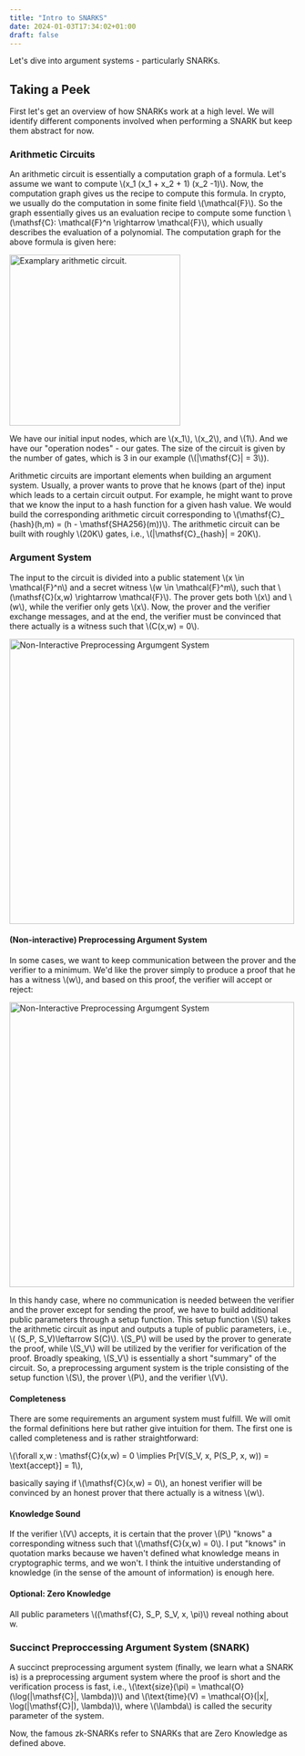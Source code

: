 ```yaml
---
title: "Intro to SNARKS"
date: 2024-01-03T17:34:02+01:00
draft: false
---
```


Let's dive into argument systems - particularly SNARKs.

## Taking a Peek

First let's get an overview of how SNARKs work at a high level. We will identify different components involved when performing a SNARK but keep them abstract for now.

### Arithmetic Circuits

An arithmetic circuit is essentially a computation graph of a formula. Let's assume we want to compute \\(x_1 (x_1 + x_2 + 1) (x_2 -1)\\). Now, the computation graph gives us the recipe to compute this formula. In crypto, we usually do the computation in some finite field \\(\mathcal{F}\\). So the graph essentially gives us an evaluation recipe to compute some function \\(\mathsf{C}: \mathcal{F}^n \rightarrow \mathcal{F}\\), which usually describes the evaluation of a polynomial. The computation graph for the above formula is given here:

<img src="/img/post2/arithmetic-circuit-big.png" alt="Examplary arithmetic circuit." width="300"/>

We have our initial input nodes, which are \\(x_1\\), \\(x_2\\), and \\(1\\). And we have our "operation nodes" - our gates. The size of the circuit is given by the number of gates, which is 3 in our example (\\(|\mathsf{C}| = 3\\)).

Arithmetic circuits are important elements when building an argument system. Usually, a prover wants to prove that he knows (part of the) input which leads to a certain circuit output. For example, he might want to prove that we know the input to a hash function for a given hash value. We would build the corresponding arithmetic circuit corresponding to \\(\mathsf{C}_ {hash}(h,m) = (h - \mathsf{SHA256}(m))\\). The arithmetic circuit can be built with roughly \\(20K\\) gates, i.e., \\(|\mathsf{C}_{hash}| = 20K\\).

### Argument System

The input to the circuit is divided into a public statement \\(x \in \mathcal{F}^n\\) and a secret witness \\(w \in \mathcal{F}^m\\), such that \\(\mathsf{C}(x,w) \rightarrow \mathcal{F}\\). The prover gets both \\(x\\) and \\(w\\), while the verifier only gets \\(x\\). Now, the prover and the verifier exchange messages, and at the end, the verifier must be convinced that there actually is a witness such that \\(C(x,w) = 0\\).

<img src="/img/post2/as-prover-widness-flow.png" alt="Non-Interactive Preprocessing Argumgent System" width="500"/>

#### (Non-interactive) Preprocessing Argument System

In some cases, we want to keep communication between the prover and the verifier to a minimum. We'd like the prover simply to produce a proof that he has a witness \\(w\\), and based on this proof, the verifier will accept or reject:

<img src="/img/post2/non-interactive.png" alt="Non-Interactive Preprocessing Argumgent System" width="500"/>

In this handy case, where no communication is needed between the verifier and the prover except for sending the proof, we have to build additional public parameters through a setup function. This setup function \\(S\\) takes the arithmetic circuit as input and outputs a tuple of public parameters, i.e., \\( (S_P, S_V)\leftarrow S(C)\\). \\(S_P\\) will be used by the prover to generate the proof, while \\(S_V\\) will be utilized by the verifier for verification of the proof. Broadly speaking, \\(S_V\\) is essentially a short "summary" of the circuit. So, a preprocessing argument system is the triple consisting of the setup function \\(S\\), the prover \\(P\\), and the verifier \\(V\\).

#### Completeness

There are some requirements an argument system must fulfill. We will omit the formal definitions here but rather give intuition for them. The first one is called completeness and is rather straightforward:

\\(\forall x,w : \mathsf{C}(x,w) = 0 \implies Pr[V(S_V, x, P(S_P, x, w)) = \text{accept}] = 1\\),

basically saying if \\(\mathsf{C}(x,w) = 0\\), an honest verifier will be convinced by an honest prover that there actually is a witness \\(w\\).

#### Knowledge Sound

If the verifier \\(V\\) accepts, it is certain that the prover \\(P\\) "knows" a corresponding witness such that \\(\mathsf{C}(x,w) = 0\\). I put "knows" in quotation marks because we haven't defined what knowledge means in cryptographic terms, and we won't. I think the intuitive understanding of knowledge (in the sense of the amount of information) is enough here.

#### Optional: Zero Knowledge

All public parameters \\((\mathsf{C}, S_P, S_V, x, \pi)\\) reveal nothing about w.

### Succinct Preproccessing Argument System (SNARK)

A succinct preprocessing argument system (finally, we learn what a SNARK is) is a preprocessing argument system where the proof is short and the verification process is fast, i.e., \\(\text{size}(\pi) = \mathcal{O}(\log(|\mathsf{C}|, \lambda))\\) and \\(\text{time}(V) = \mathcal{O}(|x|, \log(|\mathsf{C}|), \lambda)\\), where \\(\lambda\\) is called the security parameter of the system.

Now, the famous zk-SNARKs refer to SNARKs that are Zero Knowledge as defined above.
